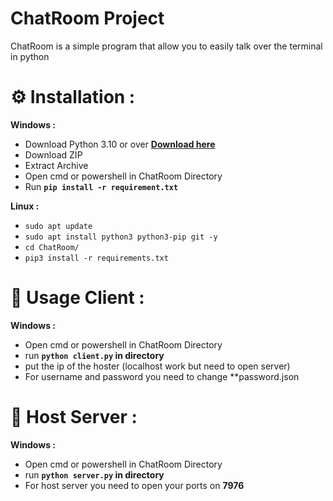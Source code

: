 # ChatRoom Project

ChatRoom is a simple program that allow you to easily talk over the terminal in python


# ⚙️ Installation :

**Windows :**

* Download Python 3.10 or over **[Download here](https://www.python.org/downloads/)**
* Download ZIP
* Extract Archive
* Open cmd or powershell in ChatRoom Directory
* Run **`pip install -r requirement.txt`**


 **Linux :**

* `sudo apt update`
* `sudo apt install python3 python3-pip git -y`
* `cd ChatRoom/`
* `pip3 install -r requirements.txt`


# 🎁 Usage Client :

**Windows :**

* Open cmd or powershell in ChatRoom Directory
* run **`python client.py` in directory**
* put the ip of the hoster (localhost work but need to open server)
* For username and password you need to change **password.json

# 🎁 Host Server :

**Windows :**

* Open cmd or powershell in ChatRoom Directory
* run **`python server.py` in directory**
* For host server you need to open your ports on **7976**
